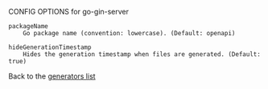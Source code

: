 CONFIG OPTIONS for go-gin-server

    packageName
        Go package name (convention: lowercase). (Default: openapi)

    hideGenerationTimestamp
        Hides the generation timestamp when files are generated. (Default: true)

Back to the [generators list](README.md)
